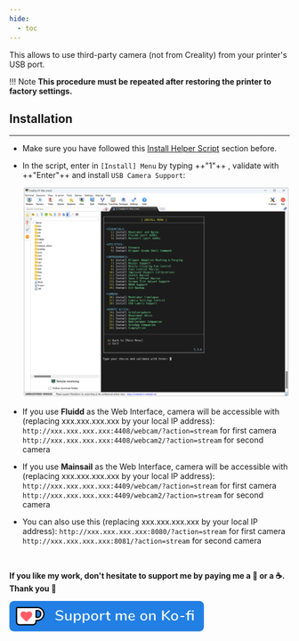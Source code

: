 ```yaml
---
hide:
  - toc
---
```

This allows to use third-party camera (not from Creality) from your printer's USB port.

!!! Note
    **This procedure must be repeated after restoring the printer to factory settings.**


## Installation
<hr>

- Make sure you have followed this <a href="../../helper-script/helper-script-installation">Install Helper Script</a> section before.

- In the script, enter in `[Install] Menu` by typing ++"1"++ , validate with ++"Enter"++ and install `USB Camera Support`:

    <img width="900" src="../../assets/img/Creality-Helper-Script/Install_Menu.png">

- If you use **Fluidd** as the Web Interface, camera will be accessible with (replacing xxx.xxx.xxx.xxx by your local IP address):<br />
    `http://xxx.xxx.xxx.xxx:4408/webcam/?action=stream` for first camera<br />
    `http://xxx.xxx.xxx.xxx:4408/webcam2/?action=stream` for second camera

- If you use **Mainsail** as the Web Interface, camera will be accessible with (replacing xxx.xxx.xxx.xxx by your local IP address):<br />
    `http://xxx.xxx.xxx.xxx:4409/webcam/?action=stream` for first camera<br />
    `http://xxx.xxx.xxx.xxx:4409/webcam2/?action=stream` for second camera

- You can also use this (replacing xxx.xxx.xxx.xxx by your local IP address):
    `http://xxx.xxx.xxx.xxx:8080/?action=stream` for first camera<br />
    `http://xxx.xxx.xxx.xxx:8081/?action=stream` for second camera

<br />

**If you like my work, don't hesitate to support me by paying me a 🍺 or a ☕. Thank you 🙂**

<a href="https://ko-fi.com/guilouz" target="_blank"><img width="350" src="../../assets/img/home/Ko-fi.png"></a>
